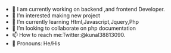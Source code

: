 - 👋 I am currently working on backend ,and frontend Developer.
- 👀 I’m interested making new project
- 🌱 I’m currently learning Html,Javascript,Jquery,Php
- 💞️ I’m looking to collaborate on php documentation
- 📫 How to reach me:Twitter:@kunal38813090.
- 👀 Pronouns: He/His

<!---
maira1234567/maira1234567 is a ✨ special ✨ repository because its `README.md` (this file) appears on your GitHub profile.
You can click the Preview link to take a look at your changes.
--->
